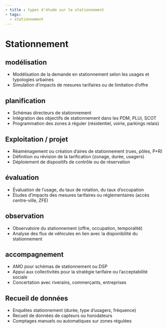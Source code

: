 ```yaml
---
- title : types d'étude sur le stationnement
- tags:
  - stationnement
---
```


# Stationnement

## modélisation
- Modélisation de la demande en stationnement selon les usages et typologies urbaines
- Simulation d’impacts de mesures tarifaires ou de limitation d’offre

## planification
- Schémas directeurs de stationnement
- Intégration des objectifs de stationnement dans les PDM, PLUi, SCOT
- Programmation des zones à réguler (résidentiel, voirie, parkings relais)

## Exploitation / projet
- Réaménagement ou création d’aires de stationnement (rues, pôles, P+R)
- Définition ou révision de la tarification (zonage, durée, usagers)
- Déploiement de dispositifs de contrôle ou de réservation

## évaluation
- Évaluation de l’usage, du taux de rotation, du taux d’occupation
- Études d’impacts des mesures tarifaires ou réglementaires (accès centre-ville, ZFE)

## observation
- Observatoire du stationnement (offre, occupation, temporalité)
- Analyse des flux de véhicules en lien avec la disponibilité du stationnement

## accompagnement
- AMO pour schémas de stationnement ou DSP
- Appui aux collectivités pour la stratégie tarifaire ou l’acceptabilité sociale
- Concertation avec riverains, commerçants, entreprises

## Recueil de données
- Enquêtes stationnement (durée, type d’usagers, fréquence)
- Recueil de données de capteurs ou horodateurs
- Comptages manuels ou automatiques sur zones régulées
